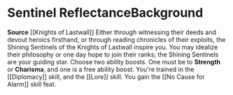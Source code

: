 ﻿---
ability:
- Strength
- Charisma
ability_boost:
- Strength
- Charisma
feat: '[[DATABASE/feat/No Cause for Alarm|No Cause for Alarm]]'
id: '315'
name: Sentinel Reflectance
prerequisite: null
rarity: Common
skill:
- '[[DATABASE/skill/Diplomacy|Diplomacy]]'
- Shining Sentinels [[DATABASE/skill/Lore|Lore]]
source: '[[DATABASE/source/Knights of Lastwall|Knights of Lastwall]]'
subcategory: general
trait: null
type: Background

---
# Sentinel Reflectance<span class="item-type">Background</span>

**Source** [[Knights of Lastwall]]
Either through witnessing their deeds and devout heroics firsthand, or through reading chronicles of their exploits, the Shining Sentinels of the Knights of Lastwall inspire you. You may idealize their philosophy or one day hope to join their ranks; the Shining Sentinels are your guiding star.
Choose two ability boosts. One must be to **Strength** or **Charisma**, and one is a free ability boost.
You're trained in the [[Diplomacy]] skill, and the [[Lore]] skill. You gain the [[No Cause for Alarm]] skill feat.